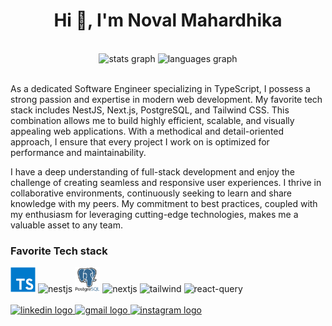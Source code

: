 <h1 align="center">Hi 👋, I'm Noval Mahardhika</h1>

<br>
<div align="center">
  <img src="https://github-readme-stats.vercel.app/api?username=novalmahardhika&show_icons=true&include_all_commits=true&count_private=true&disable_animations=false&theme=dracula&locale=en&hide_border=false" height="150" alt="stats graph"  />
  <img src="https://github-readme-stats.vercel.app/api/top-langs?username=novalmahardhika&locale=en&hide_title=false&layout=compact&card_width=320&langs_count=5&theme=dracula&hide_border=false" height="150" alt="languages graph"  />
</div>
<br>

<div>
  <p>
    As a dedicated Software Engineer specializing in TypeScript, I possess a strong passion and expertise in modern web development. My favorite tech stack includes NestJS, Next.js, PostgreSQL, and Tailwind CSS. This combination allows me to build highly efficient, scalable, and visually appealing web applications. With a methodical and detail-oriented approach, I ensure that every project I work on is optimized for performance and maintainability.
  </p>

  <p>
    I have a deep understanding of full-stack development and enjoy the challenge of creating seamless and responsive user experiences. I thrive in collaborative environments, continuously seeking to learn and share knowledge with my peers. My commitment to best practices, coupled with my enthusiasm for leveraging cutting-edge technologies, makes me a valuable asset to any team.
  </p>
</div>

<h3 align="left">Favorite Tech stack</h3>
<div>
  <img src="https://raw.githubusercontent.com/devicons/devicon/master/icons/typescript/typescript-original.svg" alt="typescript" width="40" height="40"/>
 <img src="https://nestjs.com/logo-small-gradient.d792062c.svg" alt="nestjs" width="40" height="40"/>  
 <img src="https://raw.githubusercontent.com/devicons/devicon/master/icons/postgresql/postgresql-original-wordmark.svg" alt="postgresql" width="40" height="40"/>
 <img src="https://cdn.worldvectorlogo.com/logos/nextjs-2.svg" alt="nextjs" width="40" height="40"/> 
 <img src="https://www.vectorlogo.zone/logos/tailwindcss/tailwindcss-icon.svg" alt="tailwind" width="40" height="40"/> 
 <img src="https://svgmix.com/uploads/552937-react-query-icon.svg" alt="react-query" width="40" height="40"> 
</div>

<br>

<div align="left">
  <a href='https://www.linkedin.com/in/novalmahardhika/'>
    <img src="https://img.shields.io/static/v1?message=LinkedIn&logo=linkedin&label=&color=0077B5&logoColor=white&labelColor=&style=for-the-badge" height="35" alt="linkedin logo">
  </a>
  <a href='mailto:novalmahardhika@gmail.com'>
    <img src="https://img.shields.io/static/v1?message=Gmail&logo=gmail&label=&color=D14836&logoColor=white&labelColor=&style=for-the-badge" height="35" alt="gmail logo"  />
  </a>
  <a href='https://www.instagram.com/_novalmahardhika'>
    <img src="https://img.shields.io/static/v1?message=Instagram&logo=instagram&label=&color=E4405F&logoColor=white&labelColor=&style=for-the-badge" height="35" alt="instagram logo"  />
  </a>
</div>

